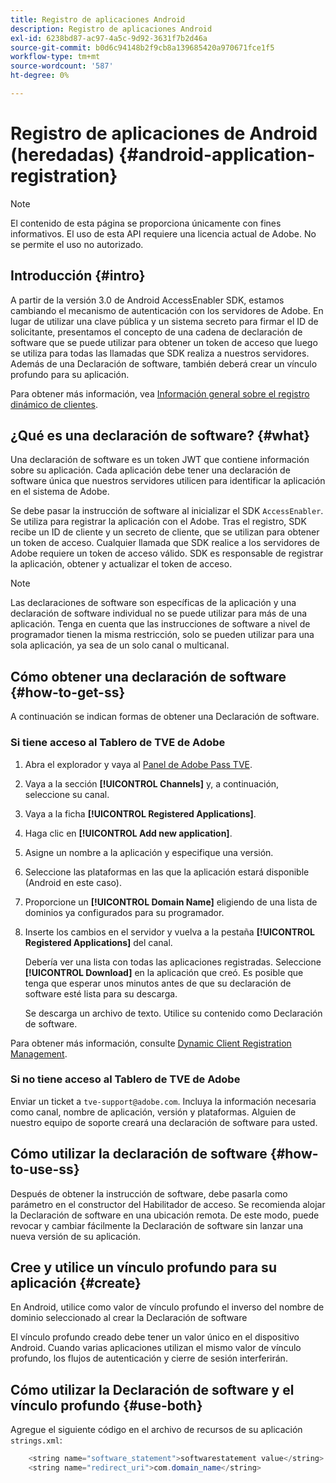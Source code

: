 ```yaml
---
title: Registro de aplicaciones Android
description: Registro de aplicaciones Android
exl-id: 6238bd87-ac97-4a5c-9d92-3631f7b2d46a
source-git-commit: b0d6c94148b2f9cb8a139685420a970671fce1f5
workflow-type: tm+mt
source-wordcount: '587'
ht-degree: 0%

---
```


# Registro de aplicaciones de Android (heredadas) {#android-application-registration}

>[!NOTE]
>
>El contenido de esta página se proporciona únicamente con fines informativos. El uso de esta API requiere una licencia actual de Adobe. No se permite el uso no autorizado.

## Introducción {#intro}

A partir de la versión 3.0 de Android AccessEnabler SDK, estamos cambiando el mecanismo de autenticación con los servidores de Adobe. En lugar de utilizar una clave pública y un sistema secreto para firmar el ID de solicitante, presentamos el concepto de una cadena de declaración de software que se puede utilizar para obtener un token de acceso que luego se utiliza para todas las llamadas que SDK realiza a nuestros servidores. Además de una Declaración de software, también deberá crear un vínculo profundo para su aplicación.

Para obtener más información, vea [Información general sobre el registro dinámico de clientes](../../../rest-apis/rest-api-dcr/dynamic-client-registration-overview.md).

## ¿Qué es una declaración de software? {#what}

Una declaración de software es un token JWT que contiene información sobre su aplicación. Cada aplicación debe tener una declaración de software única que nuestros servidores utilicen para identificar la aplicación en el sistema de Adobe.

Se debe pasar la instrucción de software al inicializar el SDK `AccessEnabler`. Se utiliza para registrar la aplicación con el Adobe. Tras el registro, SDK recibe un ID de cliente y un secreto de cliente, que se utilizan para obtener un token de acceso. Cualquier llamada que SDK realice a los servidores de Adobe requiere un token de acceso válido. SDK es responsable de registrar la aplicación, obtener y actualizar el token de acceso.

>[!NOTE]
>
>Las declaraciones de software son específicas de la aplicación y una declaración de software individual no se puede utilizar para más de una aplicación. Tenga en cuenta que las instrucciones de software a nivel de programador tienen la misma restricción, solo se pueden utilizar para una sola aplicación, ya sea de un solo canal o multicanal.

## Cómo obtener una declaración de software {#how-to-get-ss}

A continuación se indican formas de obtener una Declaración de software.

### Si tiene acceso al Tablero de TVE de Adobe

1. Abra el explorador y vaya al [Panel de Adobe Pass TVE](https://experience.adobe.com/#/pass/authentication).

1. Vaya a la sección **[!UICONTROL Channels]** y, a continuación, seleccione su canal.

1. Vaya a la ficha **[!UICONTROL Registered Applications]**.

1. Haga clic en **[!UICONTROL Add new application]**.

1. Asigne un nombre a la aplicación y especifique una versión.

1. Seleccione las plataformas en las que la aplicación estará disponible (Android en este caso).

1. Proporcione un **[!UICONTROL Domain Name]** eligiendo de una lista de dominios ya configurados para su programador.

1. Inserte los cambios en el servidor y vuelva a la pestaña **[!UICONTROL Registered Applications]** del canal.

   Debería ver una lista con todas las aplicaciones registradas. Seleccione **[!UICONTROL Download]** en la aplicación que creó. Es posible que tenga que esperar unos minutos antes de que su declaración de software esté lista para su descarga.

   Se descarga un archivo de texto. Utilice su contenido como Declaración de software.

Para obtener más información, consulte [Dynamic Client Registration Management](../../../rest-apis/rest-api-dcr/dynamic-client-registration-overview.md#dynamic-client-registration-management).

### Si no tiene acceso al Tablero de TVE de Adobe

Enviar un ticket a `tve-support@adobe.com`. Incluya la información necesaria como canal, nombre de aplicación, versión y plataformas. Alguien de nuestro equipo de soporte creará una declaración de software para usted.

## Cómo utilizar la declaración de software {#how-to-use-ss}

Después de obtener la instrucción de software, debe pasarla como parámetro en el constructor del Habilitador de acceso. Se recomienda alojar la Declaración de software en una ubicación remota. De este modo, puede revocar y cambiar fácilmente la Declaración de software sin lanzar una nueva versión de su aplicación.

## Cree y utilice un vínculo profundo para su aplicación {#create}

En Android, utilice como valor de vínculo profundo el inverso del nombre de dominio seleccionado al crear la Declaración de software

El vínculo profundo creado debe tener un valor único en el dispositivo Android. Cuando varias aplicaciones utilizan el mismo valor de vínculo profundo, los flujos de autenticación y cierre de sesión interferirán.

## Cómo utilizar la Declaración de software y el vínculo profundo {#use-both}

Agregue el siguiente código en el archivo de recursos de su aplicación `strings.xml`:

```JAVA
    <string name="software_statement">softwarestatement value</string>
    <string name="redirect_uri">com.domain_name</string>
```
